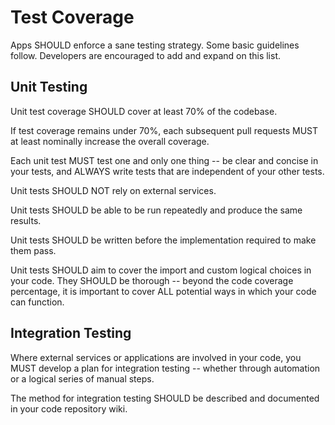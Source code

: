 # Test Coverage

Apps SHOULD enforce a sane testing strategy. Some basic guidelines follow. Developers are encouraged to add and expand on this list. 

## Unit Testing

Unit test coverage SHOULD cover at least 70% of the codebase. 

If test coverage remains under 70%, each subsequent pull requests MUST at least nominally increase the overall coverage. 

Each unit test MUST test one and only one thing -- be clear and concise in your tests, and ALWAYS write tests that are independent of your other tests. 

Unit tests SHOULD NOT rely on external services. 

Unit tests SHOULD be able to be run repeatedly and produce the same results. 

Unit tests SHOULD be written before the implementation required to make them pass. 

Unit tests SHOULD aim to cover the import and custom logical choices in your code. They SHOULD be thorough -- beyond the code coverage percentage, it is important to cover ALL potential ways in which your code can function. 

## Integration Testing

Where external services or applications are involved in your code, you MUST develop a plan for integration testing -- whether through automation or a logical series of manual steps. 

The method for integration testing SHOULD be described and documented in your code repository wiki. 

